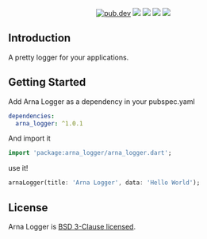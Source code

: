 <p align="center">
  <a href="https://pub.dartlang.org/packages/arna_logger"><img src="https://img.shields.io/pub/v/arna_logger.svg" alt="pub.dev"></a>
  <a href="https://github.com/MahanRahmati/"><img src="https://img.shields.io/badge/Maintainer-MahanRahmati-informational"></a>
  <a href="https://github.com/MahanRahmati/Arna/actions/workflows/pana_analysis.yml"><img src="https://github.com/MahanRahmati/Arna/actions/workflows/pana_analysis.yml/badge.svg"></a>
  <a href="https://github.com/MahanRahmati/Arna/actions/workflows/flutter_analysis.yml"><img src="https://github.com/MahanRahmati/Arna/actions/workflows/flutter_analysis.yml/badge.svg"></a>
  <img src="https://img.shields.io/github/license/MahanRahmati/arna_logger">
</p>

## Introduction

A pretty logger for your applications.

## Getting Started

Add Arna Logger as a dependency in your pubspec.yaml

```yaml
dependencies:
  arna_logger: ^1.0.1
```

And import it

```dart
import 'package:arna_logger/arna_logger.dart';
```

use it!

```dart
arnaLogger(title: 'Arna Logger', data: 'Hello World');
```

## License

Arna Logger is [BSD 3-Clause licensed](./LICENSE).
